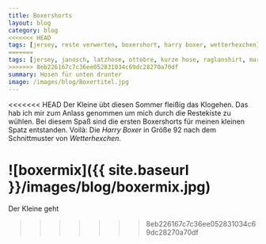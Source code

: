 ```yaml
---
title: Boxershorts
layout: blog
category: blog
<<<<<<< HEAD
tags: [jersey, reste verwerten, boxershort, harry boxer, wetterhexchen]  
=======
tags: [jersey, janosch, latzhose, ottobre, kurze hose, raglanshirt, marina, mathila, stoff-hemmers, stoffwerkstatt, multilatz, fadenkaefer, madame jordan]  
>>>>>>> 8eb226167c7c36ee052831034c69dc28270a70df
summary: Hosen für unten drunter
image: /images/blog/Boxertitel.jpg
---
```


<<<<<<< HEAD
Der Kleine übt diesen Sommer fleißig das Klogehen. Das hab ich mir zum Anlass genommen um mich durch die Restekiste zu wühlen. Bei diesem Spaß sind die ersten Boxershorts für meinen kleinen Spatz entstanden. Voilà: Die *Harry Boxer* in Größe 92 nach dem Schnittmuster von *Wetterhexchen*.

![boxermix]({{ site.baseurl }}/images/blog/boxermix.jpg)
=======
Der Kleine geht
>>>>>>> 8eb226167c7c36ee052831034c69dc28270a70df

